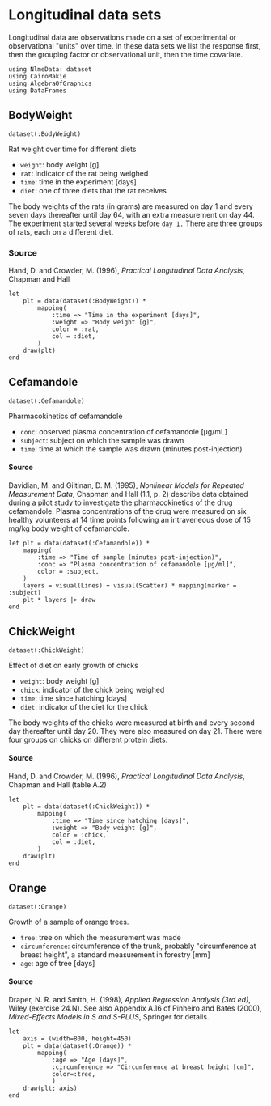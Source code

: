 # Longitudinal data sets

Longitudinal data are observations made on a set of experimental or observational "units" over time.
In these data sets we list the response first, then the grouping factor or observational unit, then the time covariate.
```@setup longitudinal
using NlmeData: dataset
using CairoMakie
using AlgebraOfGraphics
using DataFrames
```

## BodyWeight
```@example longitudinal
dataset(:BodyWeight)
```
Rat weight over time for different diets
- `weight`: body weight [g]
- `rat`: indicator of the rat being weighed
- `time`: time in the experiment [days]
- `diet`: one of three diets that the rat receives

The body weights of the rats (in grams) are measured on day 1 and every seven days thereafter until day 64, with an extra measurement on day 44.
The experiment started several weeks before `day 1.`
There are three groups of rats, each on a different diet.

### Source
Hand, D. and Crowder, M. (1996), *Practical Longitudinal Data Analysis*, Chapman and Hall

```@example longitudinal
let
    plt = data(dataset(:BodyWeight)) *
        mapping(
            :time => "Time in the experiment [days]",
            :weight => "Body weight [g]",
            color = :rat,
            col = :diet,
        )
    draw(plt)
end
```

## Cefamandole
```@example longitudinal
dataset(:Cefamandole)
```
Pharmacokinetics of cefamandole
- `conc`: observed plasma concentration of cefamandole [μg/mL]
- `subject`: subject on which the sample was drawn
- `time`: time at which the sample was drawn (minutes post-injection)

#### Source
Davidian, M. and Giltinan, D. M. (1995), *Nonlinear Models for Repeated Measurement Data*, Chapman and Hall (1.1, p. 2) describe data obtained during a pilot study to investigate the pharmacokinetics of the drug cefamandole.
Plasma concentrations of the drug were measured on six healthy volunteers at 14 time points following an intraveneous dose of 15 mg/kg body weight of cefamandole.

```@example longitudinal
let plt = data(dataset(:Cefamandole)) *
    mapping(
        :time => "Time of sample (minutes post-injection)",
        :conc => "Plasma concentration of cefamandole [μg/ml]",
        color = :subject,
    )
    layers = visual(Lines) + visual(Scatter) * mapping(marker = :subject)
    plt * layers |> draw
end
```

## ChickWeight
```@example longitudinal
dataset(:ChickWeight)
```
Effect of diet on early growth of chicks
- `weight`: body weight [g]
- `chick`: indicator of the chick being weighed
- `time`: time since hatching [days]
- `diet`: indicator of the diet for the chick

The body weights of the chicks were measured at birth and every second day thereafter until day 20.
They were also measured on day 21.
There were four groups on chicks on different protein diets.

#### Source
Hand, D. and Crowder, M. (1996), *Practical Longitudinal Data Analysis*, Chapman and Hall (table A.2)

```@example longitudinal
let
    plt = data(dataset(:ChickWeight)) *
        mapping(
            :time => "Time since hatching [days]",
            :weight => "Body weight [g]",
            color = :chick,
            col = :diet,
        )
    draw(plt)
end
```

## Orange
```@example longitudinal
dataset(:Orange)
```
Growth of a sample of orange trees.
- `tree`: tree on which the measurement was made
- `circumference`: circumference of the trunk, probably "circumference at breast height", a standard measurement in forestry [mm]
- `age`: age of tree [days]

#### Source
Draper, N. R. and Smith, H. (1998), *Applied Regression Analysis (3rd ed)*, Wiley (exercise 24.N).
See also Appendix A.16 of Pinheiro and Bates (2000), *Mixed-Effects Models in S and S-PLUS*, Springer for details.

```@example longitudinal
let 
    axis = (width=800, height=450)
    plt = data(dataset(:Orange)) * 
        mapping(
            :age => "Age [days]",
            :circumference => "Circumference at breast height [cm]",
            color=:tree,
            )
    draw(plt; axis)
end
```
